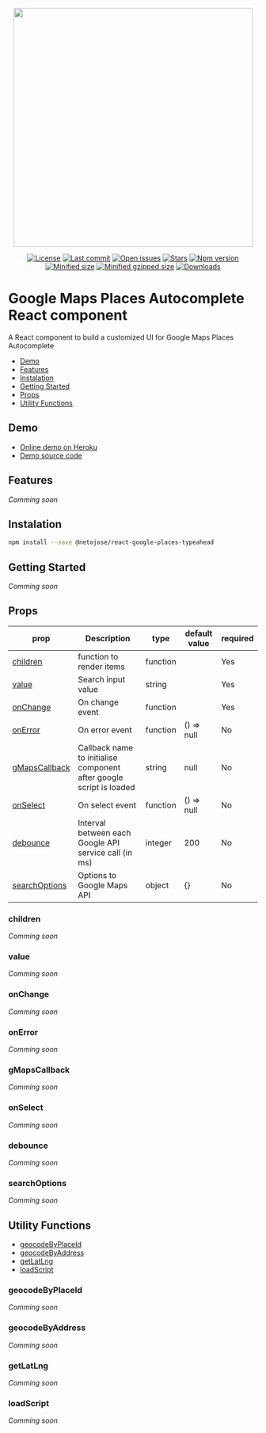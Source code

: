 <p align="center">
<a href="https://www.npmjs.com/package/@netojose/react-google-places-typeahead"><img src="https://i.ibb.co/68FsLc4/logo.png" width="483 " height=" 247"></a>
</p>

<p align="center">
<a href="https://www.npmjs.com/package/@netojose/react-google-places-typeahead"><img src="https://badgen.net/github/license/netojose/react-google-places-typeahead" alt="License"></a>
<a href="https://www.npmjs.com/package/@netojose/react-google-places-typeahead"><img src="https://badgen.net/github/last-commit/netojose/react-google-places-typeahead" alt="Last commit"></a>
<a href="https://www.npmjs.com/package/@netojose/react-google-places-typeahead"><img src="https://badgen.net/github/open-issues/netojose/react-google-places-typeahead" alt="Open issues"></a>
<a href="https://www.npmjs.com/package/@netojose/react-google-places-typeahead"><img src="https://badgen.net/github/stars/netojose/react-google-places-typeahead" alt="Stars"></a>
<a href="https://www.npmjs.com/package/@netojose/react-google-places-typeahead"><img src="https://badgen.net/npm/v/@netojose/react-google-places-typeahead" alt="Npm version"></a>
<a href="https://www.npmjs.com/package/@netojose/react-google-places-typeahead"><img src="https://badgen.net/bundlephobia/min/@netojose/react-google-places-typeahead" alt="Minified size"></a>
<a href="https://www.npmjs.com/package/@netojose/react-google-places-typeahead"><img src="https://badgen.net/bundlephobia/minzip/@netojose/react-google-places-typeahead" alt="Minified gzipped size"></a>
<a href="https://www.npmjs.com/package/@netojose/react-google-places-typeahead"><img src="https://badgen.net/npm/dt/@netojose/react-google-places-typeahead" alt="Downloads"></a>
</p>

# Google Maps Places Autocomplete React component

A React component to build a customized UI for Google Maps Places Autocomplete

* [Demo](#demo)
* [Features](#features)
* [Instalation](#instalation)
* [Getting Started](#getting-started)
* [Props](#props)
* [Utility Functions](#utility-functions)

## Demo
* [Online demo on Heroku](https://react-google-places-typeahead.herokuapp.com/)
* [Demo source code](https://github.com/netojose/react-google-places-typeahead-demo/)

## Features
*Comming soon*

## Instalation
```bash
npm install --save @netojose/react-google-places-typeahead
```

## Getting Started
*Comming soon*

## Props
| prop                             	| Description                                                         	| type     	| default value 	| required 	|
|----------------------------------	|---------------------------------------------------------------------	|----------	|---------------	|----------	|
| [children](#children)           	| function to render items                                            	| function 	|               	| Yes      	|
| [value](#value)                 	| Search input value                                                  	| string   	|               	| Yes      	|
| [onChange](#onChange)           	| On change event                                                     	| function 	|               	| Yes      	|
| [onError](#onError)             	| On error event                                                      	| function 	| () => null    	| No       	|
| [gMapsCallback](#gMapsCallback) 	| Callback name to initialise component after google script is loaded 	| string   	| null          	| No       	|
| [onSelect](#onSelect)           	| On select event                                                     	| function 	| () => null    	| No       	|
| [debounce](#debounce)           	| Interval between each Google API service call (in ms)               	| integer  	| 200           	| No       	|
| [searchOptions](#searchOptions) 	| Options to Google Maps API                                          	| object   	| {}            	| No       	|

### children
*Comming soon*

### value
*Comming soon*

### onChange
*Comming soon*

### onError
*Comming soon*

### gMapsCallback
*Comming soon*

### onSelect
*Comming soon*

### debounce
*Comming soon*

### searchOptions
*Comming soon*

## Utility Functions
* [geocodeByPlaceId](#geocodeByPlaceId)
* [geocodeByAddress](#geocodeByAddress)
* [getLatLng](#getLatLng)
* [loadScript](#loadScript)

### geocodeByPlaceId
*Comming soon*

### geocodeByAddress
*Comming soon*

### getLatLng
*Comming soon*

### loadScript
*Comming soon*